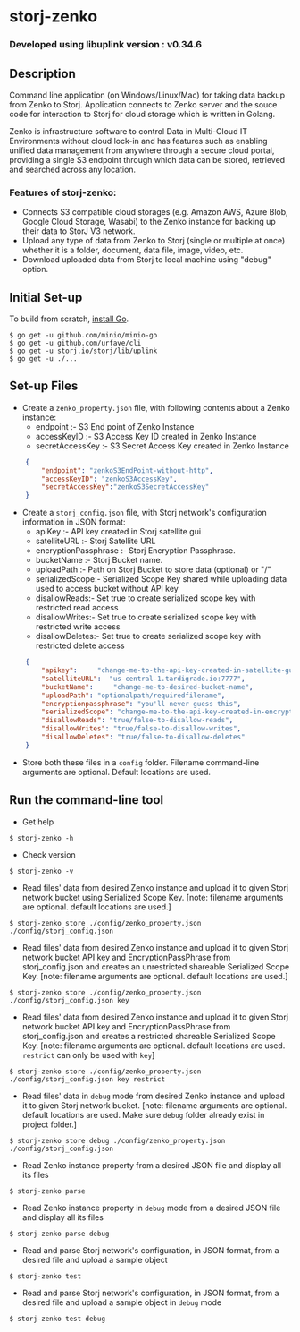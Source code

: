 # storj-zenko
### Developed using libuplink version : v0.34.6

## Description

Command line application (on Windows/Linux/Mac) for taking data backup from Zenko to Storj.
Application connects to Zenko server and the souce code for interaction to Storj for cloud storage which is written in Golang.

Zenko is infrastructure software to control Data in Multi-Cloud IT Environments without cloud lock-in and has features such as enabling unified data management from anywhere through a secure cloud portal, providing a single S3 endpoint through which data can be stored, retrieved and searched across any location.

### Features of storj-zenko:
* Connects S3 compatible cloud storages (e.g. Amazon AWS, Azure Blob, Google Cloud Storage, Wasabi) to the Zenko instance for backing up their data to StorJ V3 network.
* Upload any type of data from Zenko to Storj (single or multiple at once) whether it is a folder, document, data file, image, video, etc.
* Download uploaded data from Storj to local machine using "debug" option.


## Initial Set-up
To build from scratch, [install Go](https://golang.org/doc/install#install).

```
$ go get -u github.com/minio/minio-go
$ go get -u github.com/urfave/cli
$ go get -u storj.io/storj/lib/uplink
$ go get -u ./...
```

## Set-up Files
* Create a `zenko_property.json` file, with following contents about a Zenko instance:
    * endpoint :- S3 End point of Zenko Instance
    * accessKeyID :- S3 Access Key ID created in Zenko Instance
    * secretAccessKey :- S3 Secret Access Key created in Zenko Instance


```json
    { 
        "endpoint": "zenkoS3EndPoint-without-http",
        "accessKeyID": "zenkoS3AccessKey",
        "secretAccessKey":"zenkoS3SecretAccessKey"
    }
```

* Create a `storj_config.json` file, with Storj network's configuration information in JSON format:
    * apiKey :- API key created in Storj satellite gui
    * satelliteURL :- Storj Satellite URL
    * encryptionPassphrase :- Storj Encryption Passphrase.
    * bucketName :- Storj Bucket name.
    * uploadPath :- Path on Storj Bucket to store data (optional) or "/"
    * serializedScope:- Serialized Scope Key shared while uploading data used to access bucket without API key
    * disallowReads:- Set true to create serialized scope key with restricted read access
    * disallowWrites:- Set true to create serialized scope key with restricted write access
    * disallowDeletes:- Set true to create serialized scope key with restricted delete access

```json
    { 
        "apikey":     "change-me-to-the-api-key-created-in-satellite-gui",
        "satelliteURL":  "us-central-1.tardigrade.io:7777",
        "bucketName":     "change-me-to-desired-bucket-name",
        "uploadPath": "optionalpath/requiredfilename",
        "encryptionpassphrase": "you'll never guess this",
        "serializedScope": "change-me-to-the-api-key-created-in-encryption-access-apiKey",
        "disallowReads": "true/false-to-disallow-reads",
        "disallowWrites": "true/false-to-disallow-writes",
        "disallowDeletes": "true/false-to-disallow-deletes"
    }
```

* Store both these files in a `config` folder. Filename command-line arguments are optional. Default locations are used.

## Run the command-line tool

* Get help
```
$ storj-zenko -h
```

* Check version
```
$ storj-zenko -v
```

* Read files' data from desired Zenko instance and upload it to given Storj network bucket using Serialized Scope Key.  [note: filename arguments are optional.  default locations are used.]
```
$ storj-zenko store ./config/zenko_property.json ./config/storj_config.json  
```

* Read files' data from desired Zenko instance and upload it to given Storj network bucket API key and EncryptionPassPhrase from storj_config.json and creates an unrestricted shareable Serialized Scope Key.  [note: filename arguments are optional. default locations are used.]
```
$ storj-zenko store ./config/zenko_property.json ./config/storj_config.json key
```

* Read files' data from desired Zenko instance and upload it to given Storj network bucket API key and EncryptionPassPhrase from storj_config.json and creates a restricted shareable Serialized Scope Key.  [note: filename arguments are optional. default locations are used. `restrict` can only be used with `key`]
```
$ storj-zenko store ./config/zenko_property.json ./config/storj_config.json key restrict
```

* Read files' data in `debug` mode from desired Zenko instance and upload it to given Storj network bucket.  [note: filename arguments are optional.  default locations are used. Make sure `debug` folder already exist in project folder.]
```
$ storj-zenko store debug ./config/zenko_property.json ./config/storj_config.json  
```

* Read Zenko instance property from a desired JSON file and display all its files
```
$ storj-zenko parse   
```

* Read Zenko instance property in `debug` mode from a desired JSON file and display all its files
```
$ storj-zenko parse debug 
```

* Read and parse Storj network's configuration, in JSON format, from a desired file and upload a sample object
```
$ storj-zenko test 
```

* Read and parse Storj network's configuration, in JSON format, from a desired file and upload a sample object in `debug` mode
```
$ storj-zenko test debug 
```